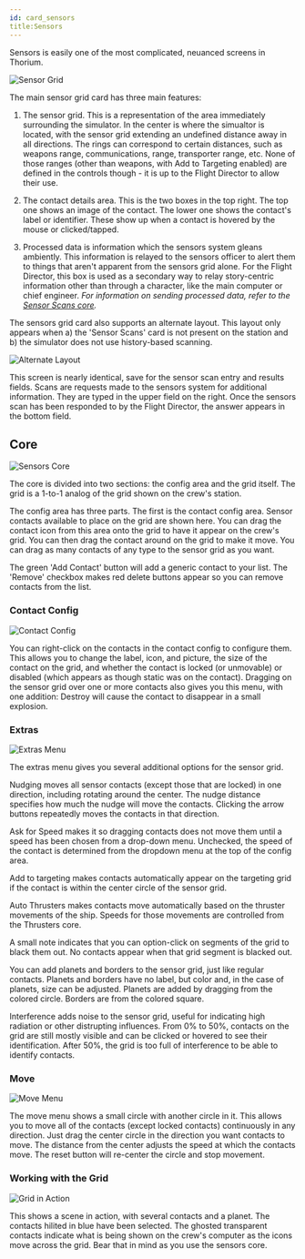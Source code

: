 ```yaml
---
id: card_sensors
title:Sensors
---
```


Sensors is easily one of the most complicated, neuanced screens in Thorium.

![Sensor Grid](/docs/card_sensors.jpg)

The main sensor grid card has three main features:

1.  The sensor grid. This is a representation of the area immediately
    surrounding the simulator. In the center is where the simualtor is located,
    with the sensor grid extending an undefined distance away in all directions.
    The rings can correspond to certain distances, such as weapons range,
    communications, range, transporter range, etc. None of those ranges (other
    than weapons, with Add to Targeting enabled) are defined in the controls
    though - it is up to the Flight Director to allow their use.

2.  The contact details area. This is the two boxes in the top right. The top
    one shows an image of the contact. The lower one shows the contact's label
    or identifier. These show up when a contact is hovered by the mouse or
    clicked/tapped.

3.  Processed data is information which the sensors system gleans ambiently.
    This information is relayed to the sensors officer to alert them to things
    that aren't apparent from the sensors grid alone. For the Flight Director,
    this box is used as a secondary way to relay story-centric information other
    than through a character, like the main computer or chief engineer. _For
    information on sending processed data, refer to the
    [Sensor Scans core](/docs/card_sensor_scans)._

The sensors grid card also supports an alternate layout. This layout only
appears when a) the 'Sensor Scans' card is not present on the station and b) the
simulator does not use history-based scanning.

![Alternate Layout](/docs/card_sensors2.jpg)

This screen is nearly identical, save for the sensor scan entry and results
fields. Scans are requests made to the sensors system for additional
information. They are typed in the upper field on the right. Once the sensors
scan has been responded to by the Flight Director, the answer appears in the
bottom field.

## Core

![Sensors Core](/docs/core_sensorsGrid1.jpg)

The core is divided into two sections: the config area and the grid itself. The
grid is a 1-to-1 analog of the grid shown on the crew's station.

The config area has three parts. The first is the contact config area. Sensor
contacts available to place on the grid are shown here. You can drag the contact
icon from this area onto the grid to have it appear on the crew's grid. You can
then drag the contact around on the grid to make it move. You can drag as many
contacts of any type to the sensor grid as you want.

The green 'Add Contact' button will add a generic contact to your list. The
'Remove' checkbox makes red delete buttons appear so you can remove contacts
from the list.

### Contact Config

![Contact Config](/docs/core_sensorsGrid2.jpg)

You can right-click on the contacts in the contact config to configure them.
This allows you to change the label, icon, and picture, the size of the contact
on the grid, and whether the contact is locked (or unmovable) or disabled (which
appears as though static was on the contact). Dragging on the sensor grid over
one or more contacts also gives you this menu, with one addition: Destroy will
cause the contact to disappear in a small explosion.

### Extras

![Extras Menu](/docs/core_sensorsGrid2.jpg)

The extras menu gives you several additional options for the sensor grid.

Nudging moves all sensor contacts (except those that are locked) in one
direction, including rotating around the center. The nudge distance specifies
how much the nudge will move the contacts. Clicking the arrow buttons repeatedly
moves the contacts in that direction.

Ask for Speed makes it so dragging contacts does not move them until a speed has
been chosen from a drop-down menu. Unchecked, the speed of the contact is
determined from the dropdown menu at the top of the config area.

Add to targeting makes contacts automatically appear on the targeting grid if
the contact is within the center circle of the sensor grid.

Auto Thrusters makes contacts move automatically based on the thruster movements
of the ship. Speeds for those movements are controlled from the Thrusters core.

A small note indicates that you can option-click on segments of the grid to
black them out. No contacts appear when that grid segment is blacked out.

You can add planets and borders to the sensor grid, just like regular contacts.
Planets and borders have no label, but color and, in the case of planets, size
can be adjusted. Planets are added by dragging from the colored circle. Borders
are from the colored square.

Interference adds noise to the sensor grid, useful for indicating high radiation
or other distrupting influences. From 0% to 50%, contacts on the grid are still
mostly visible and can be clicked or hovered to see their identification. After
50%, the grid is too full of interference to be able to identify contacts.

### Move

![Move Menu](/docs/core_sensorsGrid4.jpg)

The move menu shows a small circle with another circle in it. This allows you to
move all of the contacts (except locked contacts) continuously in any direction.
Just drag the center circle in the direction you want contacts to move. The
distance from the center adjusts the speed at which the contacts move. The reset
button will re-center the circle and stop movement.

### Working with the Grid

![Grid in Action](/docs/core_sensorsGrid5.jpg)

This shows a scene in action, with several contacts and a planet. The contacts
hilited in blue have been selected. The ghosted transparent contacts indicate
what is being shown on the crew's computer as the icons move across the grid.
Bear that in mind as you use the sensors core.

